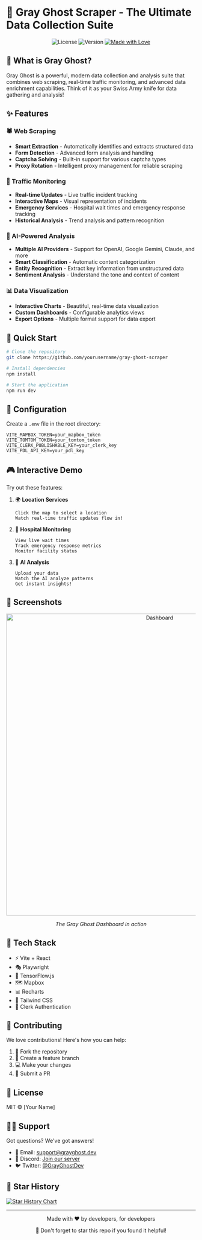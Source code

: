 # 🌟 Gray Ghost Scraper - The Ultimate Data Collection Suite

<div align="center">

![License](https://img.shields.io/badge/license-MIT-blue.svg)
![Version](https://img.shields.io/badge/version-1.0.0-green.svg)
[![Made with Love](https://img.shields.io/badge/Made%20with-❤️-red.svg)](https://github.com/yourusername/gray-ghost-scraper)

</div>

## 👻 What is Gray Ghost?

Gray Ghost is a powerful, modern data collection and analysis suite that combines web scraping, real-time traffic monitoring, and advanced data enrichment capabilities. Think of it as your Swiss Army knife for data gathering and analysis! 

## ✨ Features

### 🕷️ Web Scraping
- **Smart Extraction** - Automatically identifies and extracts structured data
- **Form Detection** - Advanced form analysis and handling
- **Captcha Solving** - Built-in support for various captcha types
- **Proxy Rotation** - Intelligent proxy management for reliable scraping

### 🚦 Traffic Monitoring
- **Real-time Updates** - Live traffic incident tracking
- **Interactive Maps** - Visual representation of incidents
- **Emergency Services** - Hospital wait times and emergency response tracking
- **Historical Analysis** - Trend analysis and pattern recognition

### 🧠 AI-Powered Analysis
- **Multiple AI Providers** - Support for OpenAI, Google Gemini, Claude, and more
- **Smart Classification** - Automatic content categorization
- **Entity Recognition** - Extract key information from unstructured data
- **Sentiment Analysis** - Understand the tone and context of content

### 📊 Data Visualization
- **Interactive Charts** - Beautiful, real-time data visualization
- **Custom Dashboards** - Configurable analytics views
- **Export Options** - Multiple format support for data export

## 🚀 Quick Start

```bash
# Clone the repository
git clone https://github.com/yourusername/gray-ghost-scraper

# Install dependencies
npm install

# Start the application
npm run dev
```

## 🔧 Configuration

Create a `.env` file in the root directory:

```env
VITE_MAPBOX_TOKEN=your_mapbox_token
VITE_TOMTOM_TOKEN=your_tomtom_token
VITE_CLERK_PUBLISHABLE_KEY=your_clerk_key
VITE_PDL_API_KEY=your_pdl_key
```

## 🎮 Interactive Demo

Try out these features:

1. 🌍 **Location Services**
   ```
   Click the map to select a location
   Watch real-time traffic updates flow in!
   ```

2. 🏥 **Hospital Monitoring**
   ```
   View live wait times
   Track emergency response metrics
   Monitor facility status
   ```

3. 🤖 **AI Analysis**
   ```
   Upload your data
   Watch the AI analyze patterns
   Get instant insights!
   ```

## 🎨 Screenshots

<div align="center">
  <img src="https://source.unsplash.com/random/800x400?dashboard" alt="Dashboard" width="800"/>
  <p><em>The Gray Ghost Dashboard in action</em></p>
</div>

## 🧪 Tech Stack

- ⚡️ Vite + React
- 🎭 Playwright
- 🤖 TensorFlow.js
- 🗺️ Mapbox
- 📊 Recharts
- 🎨 Tailwind CSS
- 🔐 Clerk Authentication

## 🤝 Contributing

We love contributions! Here's how you can help:

1. 🍴 Fork the repository
2. 🌿 Create a feature branch
3. 💻 Make your changes
4. 🚀 Submit a PR

## 📝 License

MIT © [Your Name]

## 🙋‍♂️ Support

Got questions? We've got answers!

- 📧 Email: support@grayghost.dev
- 💬 Discord: [Join our server](https://discord.gg/grayghost)
- 🐦 Twitter: [@GrayGhostDev](https://twitter.com/grayghost)

## 🌟 Star History

[![Star History Chart](https://api.star-history.com/svg?repos=yourusername/gray-ghost-scraper&type=Date)](https://star-history.com/#yourusername/gray-ghost-scraper&Date)

---

<div align="center">
  Made with ❤️ by developers, for developers
  
  🌟 Don't forget to star this repo if you found it helpful!
</div>